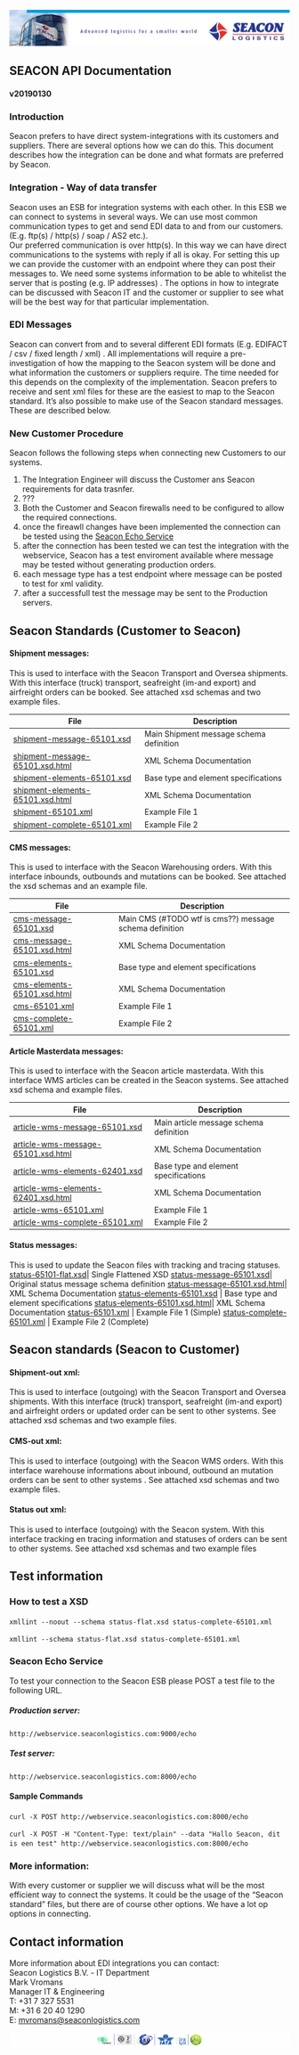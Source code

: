 ![header](/images/header.jpeg)
## SEACON API Documentation
#### v20190130

### Introduction

Seacon prefers to have direct system-integrations with its customers and suppliers. There are several options how we can do this. This document describes how the integration can be done and what formats are preferred by Seacon. 

### Integration	- Way of data transfer

Seacon uses an ESB for integration systems with each other. In this ESB we can connect to systems in several ways. We can use most common communication types to get and send EDI data to and from our customers. (E.g.  ftp(s) / http(s) / soap / AS2 etc.).  
Our preferred communication is over http(s). In this way we can have direct communications to the systems with reply if all is okay.  For setting this up we can provide the customer with an endpoint where they can post their messages to. We need some systems information to be able to whitelist the server that is posting (e.g. IP addresses) . 
The options in how to integrate can be discussed with Seacon IT and the customer or supplier to see what will be the best way for that particular implementation. 

### EDI Messages

Seacon can convert from and to several different EDI formats (E.g. EDIFACT / csv / fixed length / xml) . All implementations will require a pre-investigation of how the mapping to the Seacon system will be done and what information the customers or suppliers require.  The time needed for this depends on the complexity of the implementation.
Seacon prefers to receive and sent xml files for these are the easiest to map to the Seacon standard. 
It’s also possible to make use of the Seacon standard messages. These are described below.


### New Customer Procedure

Seacon follows the following steps when connecting new Customers to our systems.

1. The Integration Engineer will discuss the Customer ans Seacon requirements for data trasnfer.  
1. ???  
1. Both the Customer and Seacon firewalls need to be configured to allow the required connections.
1. once the fireawll changes have been implemented the connection can be tested using the [Seacon Echo Service](#seacon-echo-service)
1. after the connection has been tested we can test the integration with the webservice, Seacon has a test enviroment available where message may be tested without generating production orders.
1. each message type has a test endpoint where message can be posted to test for xml validity.
1. after a successfull test the message may be sent to the Production servers.


## Seacon Standards (Customer to Seacon) 
#### Shipment messages:
This is used to interface with the Seacon Transport and Oversea shipments. With this interface (truck) transport, seafreight (im-and export) and airfreight orders can be booked. See attached xsd schemas and two example files.

File | Description
-------- | -----------
[shipment-message-65101.xsd](/sample_files/shipment/shipment-message-65101.xsd)| Main Shipment message schema definition 
[shipment-message-65101.xsd.html](/sample_files/shipment/shipment-message-65101.xsd.html)| XML Schema Documentation
[shipment-elements-65101.xsd](/sample_files/shipment/shipment-elements-65101.xsd) | Base type and element specifications
[shipment-elements-65101.xsd.html](/sample_files/shipment/shipment-elements-65101.xsd.html)| XML Schema Documentation
[shipment-65101.xml](/sample_files/shipment/shipment-65101.xml) | Example File 1
[shipment-complete-65101.xml](/sample_files/shipment/shipment-complete-65101.xml) | Example File 2


#### CMS messages:
 This is used to interface with the Seacon Warehousing orders. With this interface inbounds,  outbounds and mutations can be booked. See attached the xsd schemas and an example file.

File | Description
-------- | -----------
[cms-message-65101.xsd](/sample_files/cms/cms-message-65101.xsd)| Main CMS (#TODO wtf is cms??) message schema definition 
[cms-message-65101.xsd.html](/sample_files/cms/cms-message-65101.xsd.html)| XML Schema Documentation
[cms-elements-65101.xsd](/sample_files/cms/cms-elements-65101.xsd) | Base type and element specifications
[cms-elements-65101.xsd.html](/sample_files/cms/cms-elements-65101.xsd.html)| XML Schema Documentation
[cms-65101.xml](/sample_files/cms/cms-65101.xml) | Example File 1
[cms-complete-65101.xml](/sample_files/cms/cms-complete-65101.xml) | Example File 2



#### Article Masterdata messages:
This is used to interface with the Seacon article masterdata. With this interface WMS articles can be created in the Seacon systems. See attached xsd schema and example files.

File | Description
-------- | -----------
[article-wms-message-65101.xsd](/sample_files/article-wms/article-wms-message-65101.xsd)| Main article message schema definition 
[article-wms-message-65101.xsd.html](/sample_files/article-wms/article-wms-message-65101.xsd.html)| XML Schema Documentation
[article-wms-elements-62401.xsd](/sample_files/article-wms/article-wms-elements-62401.xsd) | Base type and element specifications
[article-wms-elements-62401.xsd.html](/sample_files/article-wms/article-wms-elements-62401.xsd.html)| XML Schema Documentation
[article-wms-65101.xml](/sample_files/article-wms/article-wms-65101.xml) | Example File 1
[article-wms-complete-65101.xml](/sample_files/article-wms/article-wms-complete-65101.xml) | Example File 2




#### Status messages:
This is used to update the Seacon files with tracking and tracing statuses. 
[status-65101-flat.xsd](/sample_files/status/status-65101-flat.xsd)| Single Flattened XSD
[status-message-65101.xsd](/sample_files/status/status-message-65101.xsd)| Original status message schema definition 
[status-message-65101.xsd.html](/sample_files/status/status-message-65101.xsd.html)| XML Schema Documentation
[status-elements-65101.xsd](/sample_files/status/status-elements-65101.xsd) | Base type and element specifications
[status-elements-65101.xsd.html](/sample_files/status/status-elements-65101.xsd.html)| XML Schema Documentation
[status-65101.xml](/sample_files/status/status-65101.xml) | Example File 1 (Simple)
[status-complete-65101.xml](/sample_files/status/status-complete-65101.xml) | Example File 2 (Complete)





## Seacon standards (Seacon to Customer)

#### Shipment-out xml:
This is used to interface (outgoing) with the Seacon Transport and Oversea shipments. With this interface (truck) transport, seafreight (im-and export) and airfreight orders or updated order can be sent to other systems.  See attached xsd schemas and two example files. 


#### CMS-out xml:
This is used to interface (outgoing) with the Seacon WMS orders. With this interface warehouse informations about inbound, outbound an mutation orders can be sent to other systems .  See attached xsd schemas and two example files. 


#### Status out xml:
This is used to interface (outgoing) with the Seacon system. With this interface tracking en tracing information and statuses of orders can be sent to other systems. See attached xsd schemas and two example files


## Test information

### How to test a XSD
`xmllint --noout --schema status-flat.xsd status-complete-65101.xml`  

`xmllint --schema status-flat.xsd status-complete-65101.xml`  


### Seacon Echo Service
To test your connection to the Seacon ESB please POST a test file to the following URL.

##### Production server:
`http://webservice.seaconlogistics.com:9000/echo`

##### Test server:
`http://webservice.seaconlogistics.com:8000/echo`

#### Sample Commands

`curl -X POST http://webservice.seaconlogistics.com:8000/echo`

`curl -X POST -H "Content-Type: text/plain" --data "Hallo Seacon, dit is een test" http://webservice.seaconlogistics.com:8000/echo`





### More information:
With every customer or supplier we will discuss what will be the most efficient way to connect the systems. It could be the usage of the “Seacon standard” files, but there are of course other options. We have a lot op options in connecting. 


## Contact information
More information about EDI integrations you can contact:  
Seacon Logistics B.V.  - IT Department  
Mark Vromans   
Manager IT & Engineering  
T: +31 7 327 5531  
M: +31 6 20 40 1290  
E: mvromans@seaconlogistics.com  

![header](/images/footer.jpeg)